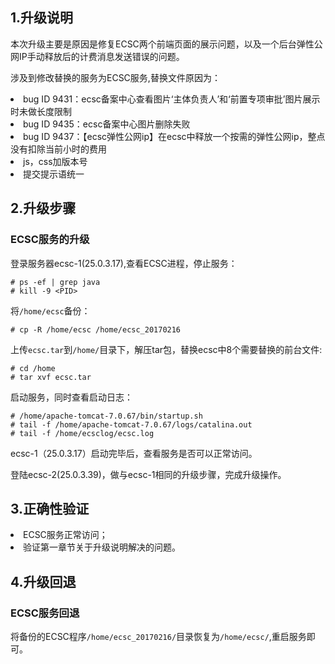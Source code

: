 ## 1.升级说明 ##

<p>本次升级主要是原因是修复ECSC两个前端页面的展示问题，以及一个后台弹性公网IP手动释放后的计费消息发送错误的问题。</p>
<p>涉及到修改替换的服务为ECSC服务,替换文件原因为：<p>
<li>bug ID 9431：ecsc备案中心查看图片‘主体负责人’和‘前置专项审批’图片展示时未做长度限制</li>
<li>bug ID 9435：ecsc备案中心图片删除失败</li>
<li>bug ID 9437：【ecsc弹性公网ip】在ecsc中释放一个按需的弹性公网ip，整点没有扣除当前小时的费用</li>
<li>js，css加版本号</li>
<li>提交提示语统一</li>

## 2.升级步骤 ##

### ECSC服务的升级 ###

登录服务器ecsc-1(25.0.3.17),查看ECSC进程，停止服务：

```
# ps -ef | grep java
# kill -9 <PID>
```

将`/home/ecsc`备份：

```
# cp -R /home/ecsc /home/ecsc_20170216
```

上传`ecsc.tar`到`/home/`目录下，解压tar包，替换ecsc中8个需要替换的前台文件:

```
# cd /home
# tar xvf ecsc.tar
```

启动服务，同时查看启动日志：

```
# /home/apache-tomcat-7.0.67/bin/startup.sh
# tail -f /home/apache-tomcat-7.0.67/logs/catalina.out
# tail -f /home/ecsclog/ecsc.log
```

<p>ecsc-1（25.0.3.17）启动完毕后，查看服务是否可以正常访问。</p>

<p>登陆ecsc-2(25.0.3.39)，做与ecsc-1相同的升级步骤，完成升级操作。</p>

## 3.正确性验证 ##

<li>ECSC服务正常访问；</li>
<li>验证第一章节关于升级说明解决的问题。</li>

## 4.升级回退 ##

### ECSC服务回退 ###

将备份的ECSC程序`/home/ecsc_20170216/`目录恢复为`/home/ecsc/`,重启服务即可。